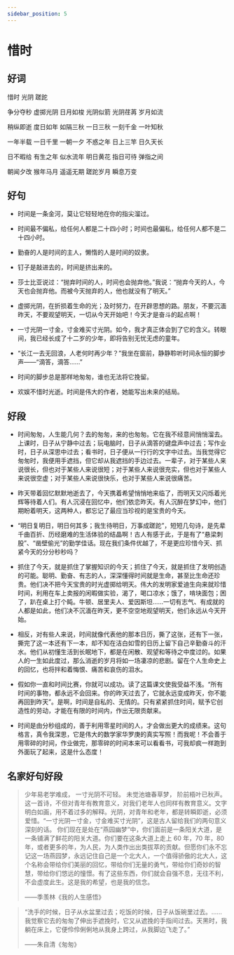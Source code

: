 ```yaml
---
sidebar_position: 5
---
```


# 惜时

## 好词

惜时 光阴 蹉跎

争分夺秒 虚掷光阴 日月如梭 光阴似箭 光阴荏苒 岁月如流

稍纵即逝 度日如年 如隔三秋 一日三秋 一刻千金 一叶知秋

一年半载 一日千里 一朝一夕 不惑之年 日上三竿 日久天长

日不暇给 有生之年 似水流年 明日黄花 指日可待 弹指之间

朝闻夕改 猴年马月 遥遥无期 蹉跎岁月 瞬息万变

## 好句

- 时间是一条金河，莫让它轻轻地在你的指尖溜过。

- 时间最不偏私，给任何人都是二十四小时；时间也最偏私，给任何人都不是二十四小时。
- 勤奋的人是时间的主人，懒惰的人是时间的奴隶。

- 钉子是敲进去的，时间是挤出来的。

- 莎士比亚说过：“抛弃时间的人，时间也会抛弃他。”我说：“抛弃今天的人，今天也会抛弃他。而被今天抛弃的人，他也就没有了明天。”

- 虚掷光阴，在折损着生命的光；及时努力，在开辟思想的路。朋友，不要沉湎昨天，不要观望明天，一切从今天开始吧！今天才是奋斗的起点啊！

- 一寸光阴一寸金，寸金难买寸光阴。如今，我才真正体会到了它的含义。转眼间，我已经长成了十二岁的少年，即将告别无忧无虑的童年。

- “长江一去无回浪，人老何时再少年？”我坐在窗前，静静聆听时间永恒的脚步声——“滴答，滴答……”

- 时间的脚步总是那样地匆匆，谁也无法将它挽留。

- 欢娱不惜时光逝。时间是伟大的作者，她能写出未来的结局。

## 好段

- 时间匆匆，人生能几何？去的匆匆，来的也匆匆。它在我不经意间悄悄溜去。上课时，日子从宁静中过去；玩电脑时，日子从滴答的键盘声中过去；写作业时，日子从深思中过去；看书时，日子便从一行行的文字中过去。当我觉得它匆匆时，我便用手遮挡，但它却从我遮挡的手边过去。一辈子，对于某些人来说很长，但也对于某些人来说很短；对于某些人来说很充实，但也对于某些人来说很空虚；对于某些人来说很快乐，也对于某些人来说很痛苦。

- 昨天带着回忆默默地逝去了，今天携着希望悄悄地来临了，而明天又闪烁着光辉等待着人们。有人沉浸在回忆中，他们依恋昨天。有人沉醉在梦幻中，他们期盼着明天，这两种人，都忘记了最应当珍视的是宝贵的今天。

- “明日复明日，明日何其多；我生待明日，万事成蹉跎”，短短几句诗，是先辈千曲百折、历经磨难的生活体验的结晶啊！古人有感于此，于是有了“悬梁刺股”、“凿壁偷光”的勤学佳话。现在我们条件优越了，不是更应珍惜今天、抓紧今天的分分秒秒吗？

- 抓住了今天，就是抓住了掌握知识的今天；抓住了今天，就是抓住了发明创造的可能。聪明、勤奋、有志的人，深深懂得时间就是生命，甚至比生命还珍贵。他们决不把今天宝贵的时光虚掷给明天。伟大的发明家爱迪生向来就珍惜时间，利用在车上卖报的闲暇做实验，渴了，喝口凉水；饿了，啃块面包；困了，趴在桌上打个盹。牛顿、居里夫人、爱因斯坦……一切有志气、有成就的人都是如此，他们决不沉湎在昨天，更不空空地观望明天，他们永远从今天开始。

- 相反，对有些人来说，时间就像代表他的那本日历，撕了这张，还有下一张，撕完了这一本还有下一本，却不知在洁白如雪的日历上留下自己辛勤奋斗的汗水。他们从初懂生活到长眠地下，都是在闲散、观望和等待之中度过的。如果人的一生如此度过，那么消逝的岁月将如一场凄凉的悲剧。留在个人生命史上的回忆，也将拌和着悔恨、痛苦和哀伤的泪水。
- 假如你一直和时间比赛，你就可以成功。读了这篇课文使我受益不浅。“所有时间的事物，都永远不会回来。你的昨天过去了，它就永远变成昨天，你不能再回到昨天”。是啊，时间是自私的、无情的。只有紧紧抓住时间，赋予它创造性的劳动，才能在有限的时间内，作出无限贡献来。

- 时间是由分秒组成的，善于利用零星时间的人，才会做出更大的成绩来。这句格言，真令我深思，它是伟大的数学家华罗庚的真实写照！而我呢！不会善于用零碎的时间，作业做完，那零碎的时间本来可以看看书，可我却疯一样跑到外面玩了起来，这是什么态度！

## 名家好句好段

> 少年易老学难成，
> 一寸光阴不可轻。
> 未觉池塘春草梦，
> 阶前梧叶已秋声。
> 这一首诗，不但对青年有教育意义，对我们老年人也同样有教育意义。文字明白如画，用不着过多的解释。光阴，对青年和老年，都是转瞬即逝，必须爱惜。“一寸光阴一寸金，寸金难买寸光阴”，这是古人留给我们的两句意义深刻的话。
> 你们现在是处在“燕园幽梦”中，你们面前是一条阳关大道，是一条铺满了鲜花的阳关大道。你们要在这条大道上走上 60 年，70 年，80 年，或者更多的年，为人民，为人类作出出类拔萃的贡献。但愿你们永不忘记这一场燕园梦，永远记住自己是一个北大人，一个值得骄傲的北大人，这个名称会带给你们美丽的回忆，带给你们无量的勇气，带给你们奇妙的智慧，带给你们悠远的憧憬。有了这些东西，你们就会自强不息，无往不利，不会虚度此生。这是我的希望，也是我的信念。
>
> ——季羡林《我的人生感悟》

> “洗手的时候，日子从水盆里过去；吃饭的时候，日子从饭碗里过去。……我觉察它去的匆匆了伸出手遮挽时，它又从遮挽的手指间过去。天黑时，我躺在床上，它便伶伶俐俐地从我身上跨过，从我脚边飞走了。”
>
> ——朱自清《匆匆》

